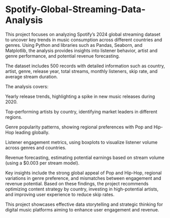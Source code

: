 # Spotify-Global-Streaming-Data-Analysis
This project focuses on analyzing Spotify’s 2024 global streaming dataset to uncover key trends in music consumption across different countries and genres. Using Python and libraries such as Pandas, Seaborn, and Matplotlib, the analysis provides insights into listener behavior, artist and genre performance, and potential revenue forecasting.

The dataset includes 500 records with detailed information such as country, artist, genre, release year, total streams, monthly listeners, skip rate, and average stream duration.

The analysis covers:

Yearly release trends, highlighting a spike in new music releases during 2020.

Top-performing artists by country, identifying market leaders in different regions.

Genre popularity patterns, showing regional preferences with Pop and Hip-Hop leading globally.

Listener engagement metrics, using boxplots to visualize listener volume across genres and countries.

Revenue forecasting, estimating potential earnings based on stream volume (using a $0.003 per stream model).

Key insights include the strong global appeal of Pop and Hip-Hop, regional variations in genre preference, and mismatches between engagement and revenue potential. Based on these findings, the project recommends optimizing content strategy by country, investing in high-potential artists, and improving user experience to reduce skip rates.

This project showcases effective data storytelling and strategic thinking for digital music platforms aiming to enhance user engagement and revenue.
